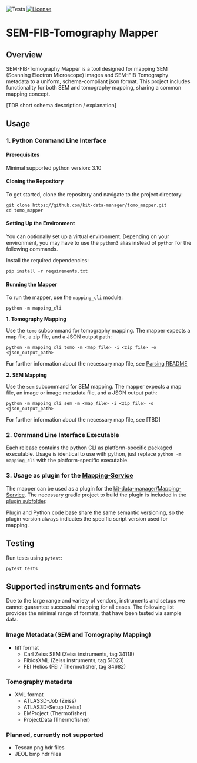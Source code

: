 <!--![Tests](https://github.com/kit-data-manager/tomo_mapper/actions/workflows/python-app.yml/badge.svg)-->
![Tests](https://img.shields.io/github/actions/workflow/status/kit-data-manager/tomo_mapper/python-app.yml?label=Tests)
[![License](https://img.shields.io/badge/License-Apache_2.0-blue.svg)](https://opensource.org/licenses/Apache-2.0)

# SEM-FIB-Tomography Mapper

## Overview
SEM-FIB-Tomography Mapper is a tool designed for mapping SEM (Scanning Electron Microscope) images and SEM-FIB Tomography metadata to a uniform, schema-compliant json format. This project includes functionality for both SEM and tomography mapping, sharing a common mapping concept.

[TDB short schema description / explanation]

## Usage

### 1. Python Command Line Interface

#### Prerequisites

Minimal supported python version: 3.10

#### Cloning the Repository
To get started, clone the repository and navigate to the project directory:
```
git clone https://github.com/kit-data-manager/tomo_mapper.git
cd tomo_mapper
```

#### Setting Up the Environment
You can optionally set up a virtual environment. Depending on your environment, you may have to use the `python3` alias instead of `python` for the following commands.

Install the required dependencies:
```
pip install -r requirements.txt
```

#### Running the Mapper
To run the mapper, use the `mapping_cli` module:
```
python -m mapping_cli
```

**1. Tomography Mapping**

Use the `tomo` subcommand for tomography mapping. The mapper expects a map file, a zip file, and a JSON output path:
```
python -m mapping_cli tomo -m <map_file> -i <zip_file> -o <json_output_path>
```

Fur further information about the necessary map file, see [Parsing README](./src/resources/maps/parsing/README.md)

**2. SEM Mapping**

Use the `sem` subcommand for SEM mapping. The mapper expects a map file, an image or image metadata file, and a JSON output path:
```
python -m mapping_cli sem -m <map_file> -i <zip_file> -o <json_output_path>
```

For further information about the necessary map file, see [TBD]

### 2. Command Line Interface Executable

Each release contains the python CLI as platform-specific packaged executable. Usage is identical to use with python, just replace
`python -m mapping_cli` with the platform-specific executable.

### 3. Usage as plugin for the [Mapping-Service](https://github.com/kit-data-manager/mapping-service)

The mapper can be used as a plugin for the [kit-data-manager/Mapping-Service](https://github.com/kit-data-manager/mapping-service). The necessary gradle project to build the plugin is included in the [plugin subfolder](./mappingservice-plugin).

Plugin and Python code base share the same semantic versioning, so the plugin version always indicates the specific script version used for mapping.

## Testing
Run tests using `pytest`:
```
pytest tests
```

## Supported instruments and formats

Due to the large range and variety of vendors, instruments and setups we cannot guarantee successful mapping for all cases. 
The following list provides the minimal range of formats, that have been tested via sample data.

### Image Metadata (SEM and Tomography Mapping)

- tiff format
  -  Carl Zeiss SEM (Zeiss instruments, tag 34118)
  -  FibicsXML (Zeiss instruments, tag 51023)
  -  FEI Helios (FEI / Thermofisher, tag 34682)

### Tomography metadata

- XML format
  - ATLAS3D-Job (Zeiss)
  - ATLAS3D-Setup (Zeiss)
  - EMProject (Thermofisher)
  - ProjectData (Thermofisher)

### Planned, currently not supported
- Tescan png hdr files
- JEOL bmp hdr files
